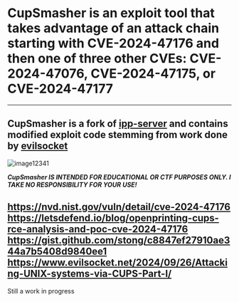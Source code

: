 # CupSmasher is an exploit tool that takes advantage of an attack chain starting with CVE-2024-47176 and then one of three other CVEs: CVE-2024-47076, CVE-2024-47175, or CVE-2024-47177
---
CupSmasher is a fork of [ipp-server](https://github.com/h2g2bob/ipp-server) and contains modified exploit code stemming from work done by [evilsocket](https://github.com/evilsocket)
---
![image12341](https://github.com/user-attachments/assets/fe196014-510c-41a5-8ab8-29462111ecee)

<b><i>CupSmasher IS INTENDED FOR EDUCATIONAL OR CTF PURPOSES ONLY. I TAKE NO RESPONSIBILITY FOR YOUR USE!</i></b>

https://nvd.nist.gov/vuln/detail/cve-2024-47176<br />
https://letsdefend.io/blog/openprinting-cups-rce-analysis-and-poc-cve-2024-47176<br />
https://gist.github.com/stong/c8847ef27910ae344a7b5408d9840ee1<br />
https://www.evilsocket.net/2024/09/26/Attacking-UNIX-systems-via-CUPS-Part-I/<br />
---

Still a work in progress
